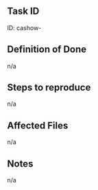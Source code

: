 ## Task ID

ID: cashow-

## Definition of Done

n/a

## Steps to reproduce

n/a

## Affected Files

n/a

## Notes

n/a
